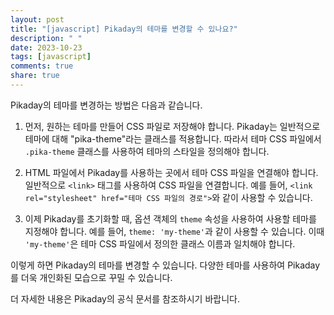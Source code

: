 ```yaml
---
layout: post
title: "[javascript] Pikaday의 테마를 변경할 수 있나요?"
description: " "
date: 2023-10-23
tags: [javascript]
comments: true
share: true
---
```


Pikaday의 테마를 변경하는 방법은 다음과 같습니다.

1. 먼저, 원하는 테마를 만들어 CSS 파일로 저장해야 합니다. Pikaday는 일반적으로 테마에 대해 "pika-theme"라는 클래스를 적용합니다. 따라서 테마 CSS 파일에서 `.pika-theme` 클래스를 사용하여 테마의 스타일을 정의해야 합니다.

2. HTML 파일에서 Pikaday를 사용하는 곳에서 테마 CSS 파일을 연결해야 합니다. 일반적으로 `<link>` 태그를 사용하여 CSS 파일을 연결합니다. 예를 들어, `<link rel="stylesheet" href="테마 CSS 파일의 경로">`와 같이 사용할 수 있습니다.

3. 이제 Pikaday를 초기화할 때, 옵션 객체의 `theme` 속성을 사용하여 사용할 테마를 지정해야 합니다. 예를 들어, `theme: 'my-theme'`과 같이 사용할 수 있습니다. 이때 `'my-theme'`은 테마 CSS 파일에서 정의한 클래스 이름과 일치해야 합니다.

이렇게 하면 Pikaday의 테마를 변경할 수 있습니다. 다양한 테마를 사용하여 Pikaday를 더욱 개인화된 모습으로 꾸밀 수 있습니다.

더 자세한 내용은 Pikaday의 공식 문서를 참조하시기 바랍니다.